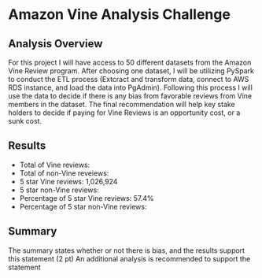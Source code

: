 # Amazon Vine Analysis Challenge

## Analysis Overview
For this project I will have access to 50 different datasets from the Amazon Vine Review program. After choosing one dataset, I will be utilizing PySpark to conduct the ETL process (Extcract and transform  data, connect to AWS RDS instance, and load the data into PgAdmin). Following this process I will use the data to decide if there is any bias from favorable reviews from Vine members in the dataset. The final recommendation will help key stake holders to decide if paying for Vine Reviews is an opportunity cost, or a sunk cost. 

## Results
- Total of Vine reviews:
- Total of non-Vine reveiews: 
- 5 star Vine reviews: 1,026,924 
- 5 star non-Vine reviews:
- Percentage of 5 star Vine reviews: 57.4% 
- Percentage of 5 star non-Vine reviews:

## Summary
The summary states whether or not there is bias, and the results support this statement (2 pt)
An additional analysis is recommended to support the statement
